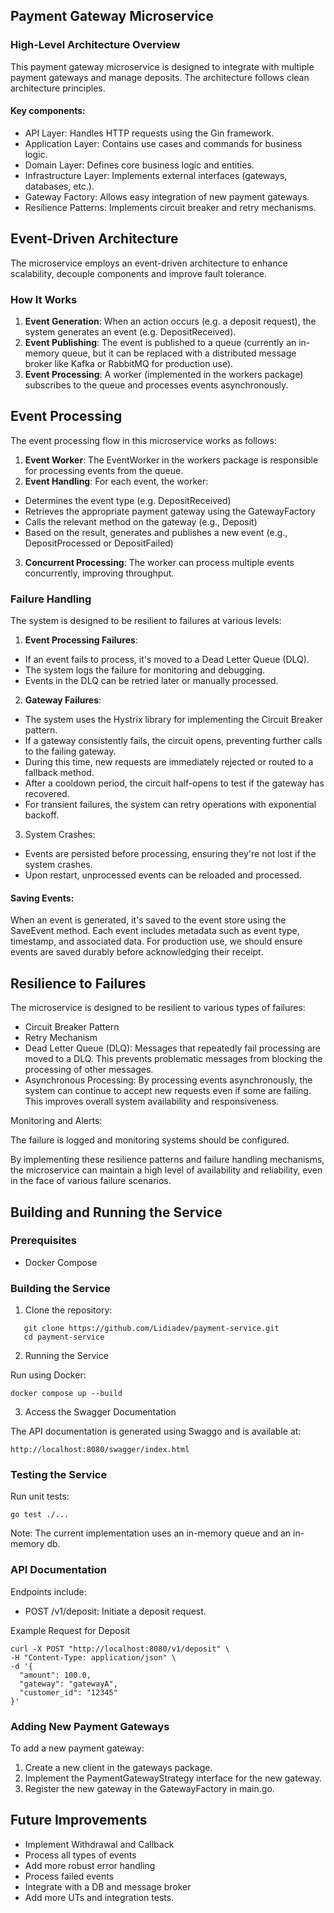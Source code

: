 ## Payment Gateway Microservice

### High-Level Architecture Overview
This payment gateway microservice is designed to integrate with multiple payment gateways and manage deposits. The architecture follows clean architecture principles.

#### Key components:

- API Layer: Handles HTTP requests using the Gin framework.
- Application Layer: Contains use cases and commands for business logic.
- Domain Layer: Defines core business logic and entities.
- Infrastructure Layer: Implements external interfaces (gateways, databases, etc.).
- Gateway Factory: Allows easy integration of new payment gateways.
- Resilience Patterns: Implements circuit breaker and retry mechanisms.

## Event-Driven Architecture
The microservice employs an event-driven architecture to enhance scalability, decouple components and improve fault tolerance. 

### How It Works

1. **Event Generation**: When an action occurs (e.g. a deposit request), the system generates an event (e.g. DepositReceived).
2. **Event Publishing**: The event is published to a queue (currently an in-memory queue, but it can be replaced with a distributed message broker like Kafka or RabbitMQ for production use).
3. **Event Processing**: A worker (implemented in the workers package) subscribes to the queue and processes events asynchronously.

## Event Processing
The event processing flow in this microservice works as follows:

1. **Event Worker**: The EventWorker in the workers package is responsible for processing events from the queue.
2. **Event Handling**: For each event, the worker:
- Determines the event type (e.g. DepositReceived)
- Retrieves the appropriate payment gateway using the GatewayFactory
- Calls the relevant method on the gateway (e.g., Deposit)
- Based on the result, generates and publishes a new event (e.g., DepositProcessed or DepositFailed)


3. **Concurrent Processing**: The worker can process multiple events concurrently, improving throughput.

### Failure Handling
The system is designed to be resilient to failures at various levels:
1. **Event Processing Failures**:
- If an event fails to process, it's moved to a Dead Letter Queue (DLQ).
- The system logs the failure for monitoring and debugging.
- Events in the DLQ can be retried later or manually processed.

2. **Gateway Failures**:
- The system uses the Hystrix library for implementing the Circuit Breaker pattern.
- If a gateway consistently fails, the circuit opens, preventing further calls to the failing gateway.
- During this time, new requests are immediately rejected or routed to a fallback method.
- After a cooldown period, the circuit half-opens to test if the gateway has recovered.
- For transient failures, the system can retry operations with exponential backoff.


3. System Crashes:
- Events are persisted before processing, ensuring they're not lost if the system crashes.
- Upon restart, unprocessed events can be reloaded and processed.

#### Saving Events:
When an event is generated, it's saved to the event store using the SaveEvent method.
Each event includes metadata such as event type, timestamp, and associated data.
For production use, we should ensure events are saved durably before acknowledging their receipt.

## Resilience to Failures
The microservice is designed to be resilient to various types of failures:

- Circuit Breaker Pattern
- Retry Mechanism
- Dead Letter Queue (DLQ):
Messages that repeatedly fail processing are moved to a DLQ. This prevents problematic messages from blocking the processing of other messages.
- Asynchronous Processing:
By processing events asynchronously, the system can continue to accept new requests even if some are failing. This improves overall system availability and responsiveness.

Monitoring and Alerts:

The failure is logged and monitoring systems should be configured.


By implementing these resilience patterns and failure handling mechanisms, the microservice can maintain a high level of availability and reliability, even in the face of various failure scenarios.

## Building and Running the Service
### Prerequisites
- Docker Compose 

### Building the Service

1. Clone the repository:
```
   git clone https://github.com/Lidiadev/payment-service.git
   cd payment-service
```

2. Running the Service

Run using Docker:

```
docker compose up --build
```

3. Access the Swagger Documentation

The API documentation is generated using Swaggo and is available at:

```
http://localhost:8080/swagger/index.html
```


### Testing the Service

Run unit tests:

```
go test ./...
```


Note: The current implementation uses an in-memory queue and an in-memory db.

### API Documentation

Endpoints include:

- POST /v1/deposit: Initiate a deposit request.

Example Request for Deposit
```
curl -X POST "http://localhost:8080/v1/deposit" \
-H "Content-Type: application/json" \
-d '{
  "amount": 100.0,
  "gateway": "gatewayA",
  "customer_id": "12345"
}'
```


### Adding New Payment Gateways
To add a new payment gateway:

1. Create a new client in the gateways package.
2. Implement the PaymentGatewayStrategy interface for the new gateway.
3. Register the new gateway in the GatewayFactory in main.go.

## Future Improvements
- Implement Withdrawal and Callback
- Process all types of events
- Add more robust error handling
- Process failed events
- Integrate with a DB and message broker
- Add more UTs and integration tests.
